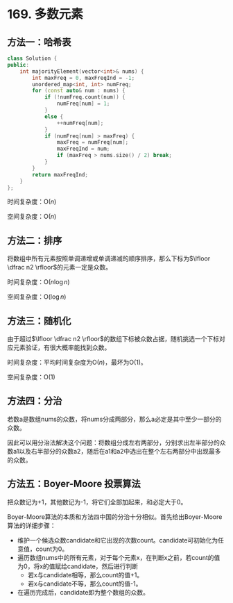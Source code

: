 # 169. 多数元素

## 方法一：哈希表

```c++
class Solution {
public:
	int majorityElement(vector<int>& nums) {
		int maxFreq = 0, maxFreqInd = -1;
		unordered_map<int, int> numFreq;
		for (const auto& num : nums) {
			if (!numFreq.count(num)) {
				numFreq[num] = 1;
			}
			else {
				++numFreq[num];
			}
			if (numFreq[num] > maxFreq) {
				maxFreq = numFreq[num];
				maxFreqInd = num;
				if (maxFreq > nums.size() / 2) break;
			}
		}
		return maxFreqInd;
	}
};
```

时间复杂度：O($n$)

空间复杂度：O($n$)

## 方法二：排序

将数组中所有元素按照单调递增或单调递减的顺序排序，那么下标为$\lfloor \dfrac n2 \rfloor$的元素一定是众数。

时间复杂度：O($n \log n$)

空间复杂度：O($\log n$)

## 方法三：随机化

由于超过$\lfloor \dfrac n2 \rfloor$的数组下标被众数占据，随机挑选一个下标对应元素验证，有很大概率能找到众数。

时间复杂度：平均时间复杂度为O($n$)，最坏为O($1$)。

空间复杂度：O($1$)

## 方法四：分治

若数a是数组nums的众数，将nums分成两部分，那么a必定是其中至少一部分的众数。

因此可以用分治法解决这个问题：将数组分成左右两部分，分别求出左半部分的众数a1以及右半部分的众数a2，随后在a1和a2中选出在整个左右两部分中出现最多的众数。

## 方法五：Boyer-Moore 投票算法

把众数记为+1，其他数记为-1，将它们全部加起来，和必定大于0。

Boyer-Moore算法的本质和方法四中国的分治十分相似。首先给出Boyer-Moore算法的详细步骤：

- 维护一个候选众数candidate和它出现的次数count。candidate可初始化为任意值，count为0。
- 遍历数组nums中的所有元素，对于每个元素x，在判断x之前，若count的值为0，将x的值赋给candidate，然后进行判断
  - 若x与candidate相等，那么count的值+1。
  - 若x与candidate不等，那么count的值-1。
- 在遍历完成后，candidate即为整个数组的众数。

